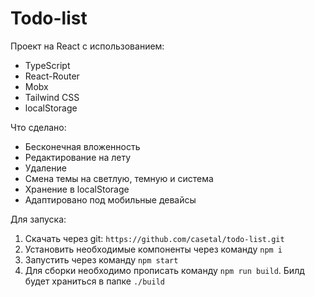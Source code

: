 # Todo-list
Проект на React с использованием:
* TypeScript
* React-Router
* Mobx
* Tailwind CSS
* localStorage

Что сделано:
* Бесконечная вложенность
* Редактирование на лету
* Удаление
* Смена темы на светлую, темную и система
* Хранение в localStorage
* Адаптировано под мобильные девайсы

Для запуска:
1. Скачать через git: `https://github.com/casetal/todo-list.git`
2. Установить необходимые компоненты через команду `npm i`
3. Запустить через команду `npm start`
4. Для сборки необходимо прописать команду `npm run build`. Билд будет храниться в папке `./build`
